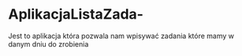 # AplikacjaListaZada-
Jest to aplikacja która pozwala nam wpisywać zadania które mamy w danym dniu do zrobienia
